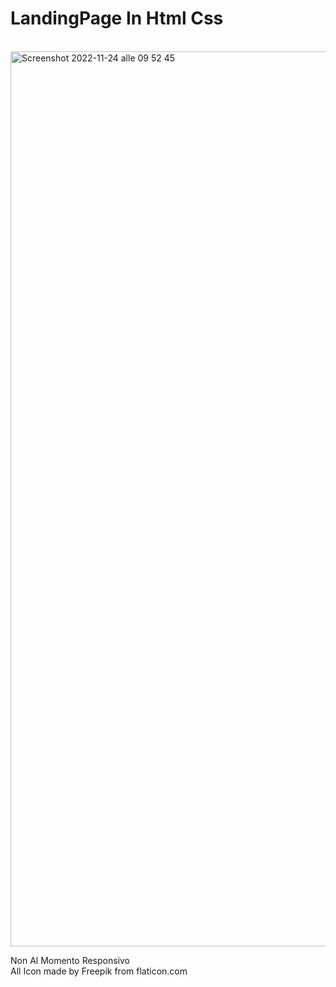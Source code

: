 <h1> LandingPage In Html Css </h1><br>
<img width="1432" alt="Screenshot 2022-11-24 alle 09 52 45" src="https://user-images.githubusercontent.com/77202606/203740894-61d74b36-4b5e-4ff5-b92f-5f58b1eea70f.png">

<span>Non Al Momento Responsivo</span>
<br>
<span>All Icon made by Freepik from flaticon.com </span>
